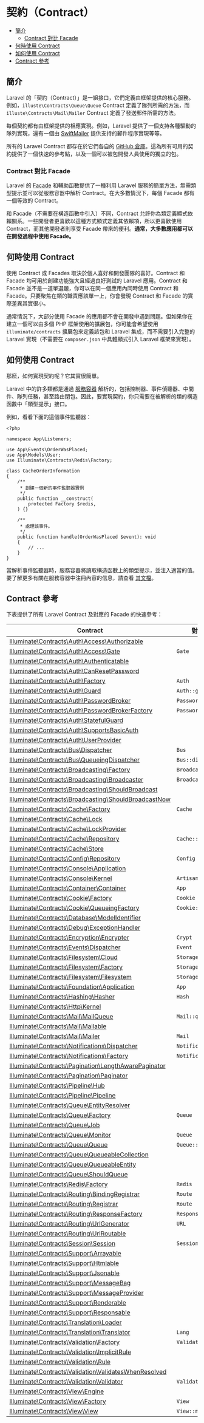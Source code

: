 
# 契約（Contract）

- [簡介](#introduction)
    - [Contract 對比 Facade](#contracts-vs-facades)
- [何時使用 Contract](#when-to-use-contracts)
- [如何使用 Contract](#how-to-use-contracts)
- [Contract 參考](#contract-reference)

<a name="introduction"></a>
## 簡介

Laravel 的「契約（Contract）」是一組接口，它們定義由框架提供的核心服務。例如，`illuste\Contracts\Queue\Queue` Contract 定義了隊列所需的方法，而 `illuste\Contracts\Mail\Mailer` Contract 定義了發送郵件所需的方法。

每個契約都有由框架提供的相應實現。例如，Laravel 提供了一個支持各種驅動的隊列實現，還有一個由 [SwiftMailer](https://symfony.com/doc/6.0/mailer.html) 提供支持的郵件程序實現等等。

所有的 Laravel Contract 都存在於它們各自的 [GitHub 倉庫](https://github.com/illuminate/contracts)。這為所有可用的契約提供了一個快速的參考點，以及一個可以被包開發人員使用的獨立的包。

<a name="contracts-vs-facades"></a>
### Contract 對比 Facade

Laravel 的 [Facade](/docs/laravel/10.x/facades) 和輔助函數提供了一種利用 Laravel 服務的簡單方法，無需類型提示並可以從服務容器中解析 Contract。在大多數情況下，每個 Facade 都有一個等效的 Contract。

和 Facade（不需要在構造函數中引入）不同，Contract 允許你為類定義顯式依賴關系。一些開發者更喜歡以這種方式顯式定義其依賴項，所以更喜歡使用 Contract，而其他開發者則享受 Facade 帶來的便利。**通常，大多數應用都可以在開發過程中使用 Facade。**


<a name="when-to-use-contracts"></a>
## 何時使用 Contract

使用 Contract 或 Facades 取決於個人喜好和開發團隊的喜好。Contract 和 Facade 均可用於創建功能強大且經過良好測試的 Laravel 應用。Contract 和 Facade 並不是一道單選題，你可以在同一個應用內同時使用 Contract 和 Facade。只要聚焦在類的職責應該單一上，你會發現 Contract 和 Facade 的實際差異其實很小。

通常情況下，大部分使用 Facade 的應用都不會在開發中遇到問題。但如果你在建立一個可以由多個 PHP 框架使用的擴展包，你可能會希望使用 `illuminate/contracts` 擴展包來定義該包和 Laravel 集成，而不需要引入完整的 Laravel 實現（不需要在 `composer.json` 中具體顯式引入 Laravel 框架來實現）。

<a name="how-to-use-contracts"></a>
## 如何使用 Contract

那麽，如何實現契約呢？它其實很簡單。

Laravel 中的許多類都是通過 [服務容器](https://learnku.com/docs/Laravel/10.x/container) 解析的，包括控制器、事件偵聽器、中間件、隊列任務，甚至路由閉包。因此，要實現契約，你只需要在被解析的類的構造函數中「類型提示」接口。

例如，看看下面的這個事件監聽器：

    <?php

    namespace App\Listeners;

    use App\Events\OrderWasPlaced;
    use App\Models\User;
    use Illuminate\Contracts\Redis\Factory;

    class CacheOrderInformation
    {
        /**
         * 創建一個新的事件監聽器實例
         */
        public function __construct(
            protected Factory $redis,
        ) {}

        /**
         * 處理該事件。
         */
        public function handle(OrderWasPlaced $event): void
        {
            // ...
        }
    }



當解析事件監聽器時，服務容器將讀取構造函數上的類型提示，並注入適當的值。 要了解更多有關在服務容器中注冊內容的信息，請查看 [其文檔](/docs/laravel/10.x/container)。

<a name="contract-reference"></a>
## Contract 參考

下表提供了所有 Laravel Contract 及對應的 Facade 的快速參考：

| Contract                                                                                                                                               | 對應的 Facade               |
|--------------------------------------------------------------------------------------------------------------------------------------------------------|----------------------------|
| [Illuminate\Contracts\Auth\Access\Authorizable](https://github.com/illuminate/contracts/blob/laravel/10.x/Auth/Access/Authorizable.php)                 |  &nbsp;                   |
| [Illuminate\Contracts\Auth\Access\Gate](https://github.com/illuminate/contracts/blob/laravel/10.x/Auth/Access/Gate.php)                                 | `Gate`                    |
| [Illuminate\Contracts\Auth\Authenticatable](https://github.com/illuminate/contracts/blob/laravel/10.x/Auth/Authenticatable.php)                         |  &nbsp;                   |
| [Illuminate\Contracts\Auth\CanResetPassword](https://github.com/illuminate/contracts/blob/laravel/10.x/Auth/CanResetPassword.php)                       | &nbsp;                    |
| [Illuminate\Contracts\Auth\Factory](https://github.com/illuminate/contracts/blob/laravel/10.x/Auth/Factory.php)                                         | `Auth`                    |
| [Illuminate\Contracts\Auth\Guard](https://github.com/illuminate/contracts/blob/laravel/10.x/Auth/Guard.php)                                             | `Auth::guard()`           |
| [Illuminate\Contracts\Auth\PasswordBroker](https://github.com/illuminate/contracts/blob/laravel/10.x/Auth/PasswordBroker.php)                           | `Password::broker()`      |
| [Illuminate\Contracts\Auth\PasswordBrokerFactory](https://github.com/illuminate/contracts/blob/laravel/10.x/Auth/PasswordBrokerFactory.php)             | `Password`                |
| [Illuminate\Contracts\Auth\StatefulGuard](https://github.com/illuminate/contracts/blob/laravel/10.x/Auth/StatefulGuard.php)                             | &nbsp;                    |
| [Illuminate\Contracts\Auth\SupportsBasicAuth](https://github.com/illuminate/contracts/blob/laravel/10.x/Auth/SupportsBasicAuth.php)                     | &nbsp;                    |
| [Illuminate\Contracts\Auth\UserProvider](https://github.com/illuminate/contracts/blob/laravel/10.x/Auth/UserProvider.php)                               | &nbsp;                    |
| [Illuminate\Contracts\Bus\Dispatcher](https://github.com/illuminate/contracts/blob/laravel/10.x/Bus/Dispatcher.php)                                     | `Bus`                     |
| [Illuminate\Contracts\Bus\QueueingDispatcher](https://github.com/illuminate/contracts/blob/laravel/10.x/Bus/QueueingDispatcher.php)                     | `Bus::dispatchToQueue()`  |
| [Illuminate\Contracts\Broadcasting\Factory](https://github.com/illuminate/contracts/blob/laravel/10.x/Broadcasting/Factory.php)                         | `Broadcast`               |
| [Illuminate\Contracts\Broadcasting\Broadcaster](https://github.com/illuminate/contracts/blob/laravel/10.x/Broadcasting/Broadcaster.php)                 | `Broadcast::connection()` |
| [Illuminate\Contracts\Broadcasting\ShouldBroadcast](https://github.com/illuminate/contracts/blob/laravel/10.x/Broadcasting/ShouldBroadcast.php)         | &nbsp;                    |
| [Illuminate\Contracts\Broadcasting\ShouldBroadcastNow](https://github.com/illuminate/contracts/blob/laravel/10.x/Broadcasting/ShouldBroadcastNow.php)   | &nbsp;                    |
| [Illuminate\Contracts\Cache\Factory](https://github.com/illuminate/contracts/blob/laravel/10.x/Cache/Factory.php)                                       | `Cache`                   |
| [Illuminate\Contracts\Cache\Lock](https://github.com/illuminate/contracts/blob/laravel/10.x/Cache/Lock.php)                                             | &nbsp;                    |
| [Illuminate\Contracts\Cache\LockProvider](https://github.com/illuminate/contracts/blob/laravel/10.x/Cache/LockProvider.php)                             | &nbsp;                    |
| [Illuminate\Contracts\Cache\Repository](https://github.com/illuminate/contracts/blob/laravel/10.x/Cache/Repository.php)                                 | `Cache::driver()`         |
| [Illuminate\Contracts\Cache\Store](https://github.com/illuminate/contracts/blob/laravel/10.x/Cache/Store.php)                                           | &nbsp;                    |
| [Illuminate\Contracts\Config\Repository](https://github.com/illuminate/contracts/blob/laravel/10.x/Config/Repository.php)                               | `Config`                  |
| [Illuminate\Contracts\Console\Application](https://github.com/illuminate/contracts/blob/laravel/10.x/Console/Application.php)                           | &nbsp;                    |
| [Illuminate\Contracts\Console\Kernel](https://github.com/illuminate/contracts/blob/laravel/10.x/Console/Kernel.php)                                     | `Artisan`                 |
| [Illuminate\Contracts\Container\Container](https://github.com/illuminate/contracts/blob/laravel/10.x/Container/Container.php)                           | `App`                     |
| [Illuminate\Contracts\Cookie\Factory](https://github.com/illuminate/contracts/blob/laravel/10.x/Cookie/Factory.php)                                     | `Cookie`                  |
| [Illuminate\Contracts\Cookie\QueueingFactory](https://github.com/illuminate/contracts/blob/laravel/10.x/Cookie/QueueingFactory.php)                     | `Cookie::queue()`         |
| [Illuminate\Contracts\Database\ModelIdentifier](https://github.com/illuminate/contracts/blob/laravel/10.x/Database/ModelIdentifier.php)                 | &nbsp;                    |
| [Illuminate\Contracts\Debug\ExceptionHandler](https://github.com/illuminate/contracts/blob/laravel/10.x/Debug/ExceptionHandler.php)                     | &nbsp;                    |
| [Illuminate\Contracts\Encryption\Encrypter](https://github.com/illuminate/contracts/blob/laravel/10.x/Encryption/Encrypter.php)                         | `Crypt`                   |
| [Illuminate\Contracts\Events\Dispatcher](https://github.com/illuminate/contracts/blob/laravel/10.x/Events/Dispatcher.php)                               | `Event`                   |
| [Illuminate\Contracts\Filesystem\Cloud](https://github.com/illuminate/contracts/blob/laravel/10.x/Filesystem/Cloud.php)                                 | `Storage::cloud()`        |
| [Illuminate\Contracts\Filesystem\Factory](https://github.com/illuminate/contracts/blob/laravel/10.x/Filesystem/Factory.php)                             | `Storage`                 |
| [Illuminate\Contracts\Filesystem\Filesystem](https://github.com/illuminate/contracts/blob/laravel/10.x/Filesystem/Filesystem.php)                       | `Storage::disk()`         |
| [Illuminate\Contracts\Foundation\Application](https://github.com/illuminate/contracts/blob/laravel/10.x/Foundation/Application.php)                     | `App`                     |
| [Illuminate\Contracts\Hashing\Hasher](https://github.com/illuminate/contracts/blob/laravel/10.x/Hashing/Hasher.php)                                     | `Hash`                    |
| [Illuminate\Contracts\Http\Kernel](https://github.com/illuminate/contracts/blob/laravel/10.x/Http/Kernel.php)                                           | &nbsp;                    |
| [Illuminate\Contracts\Mail\MailQueue](https://github.com/illuminate/contracts/blob/laravel/10.x/Mail/MailQueue.php)                                     | `Mail::queue()`           |
| [Illuminate\Contracts\Mail\Mailable](https://github.com/illuminate/contracts/blob/laravel/10.x/Mail/Mailable.php)                                       | &nbsp;                    |
| [Illuminate\Contracts\Mail\Mailer](https://github.com/illuminate/contracts/blob/laravel/10.x/Mail/Mailer.php)                                           | `Mail`                    |
| [Illuminate\Contracts\Notifications\Dispatcher](https://github.com/illuminate/contracts/blob/laravel/10.x/Notifications/Dispatcher.php)                 | `Notification`            |
| [Illuminate\Contracts\Notifications\Factory](https://github.com/illuminate/contracts/blob/laravel/10.x/Notifications/Factory.php)                       | `Notification`            |
| [Illuminate\Contracts\Pagination\LengthAwarePaginator](https://github.com/illuminate/contracts/blob/laravel/10.x/Pagination/LengthAwarePaginator.php)   | &nbsp;                    |
| [Illuminate\Contracts\Pagination\Paginator](https://github.com/illuminate/contracts/blob/laravel/10.x/Pagination/Paginator.php)                         | &nbsp;                    |
| [Illuminate\Contracts\Pipeline\Hub](https://github.com/illuminate/contracts/blob/laravel/10.x/Pipeline/Hub.php)                                         | &nbsp;                    |
| [Illuminate\Contracts\Pipeline\Pipeline](https://github.com/illuminate/contracts/blob/laravel/10.x/Pipeline/Pipeline.php)                               | &nbsp;                    |
| [Illuminate\Contracts\Queue\EntityResolver](https://github.com/illuminate/contracts/blob/laravel/10.x/Queue/EntityResolver.php)                         | &nbsp;                    |
| [Illuminate\Contracts\Queue\Factory](https://github.com/illuminate/contracts/blob/laravel/10.x/Queue/Factory.php)                                       | `Queue`                   |
| [Illuminate\Contracts\Queue\Job](https://github.com/illuminate/contracts/blob/laravel/10.x/Queue/Job.php)                                               | &nbsp;                    |
| [Illuminate\Contracts\Queue\Monitor](https://github.com/illuminate/contracts/blob/laravel/10.x/Queue/Monitor.php)                                       | `Queue`                   |
| [Illuminate\Contracts\Queue\Queue](https://github.com/illuminate/contracts/blob/laravel/10.x/Queue/Queue.php)                                           | `Queue::connection()`     |
| [Illuminate\Contracts\Queue\QueueableCollection](https://github.com/illuminate/contracts/blob/laravel/10.x/Queue/QueueableCollection.php)               | &nbsp;                    |
| [Illuminate\Contracts\Queue\QueueableEntity](https://github.com/illuminate/contracts/blob/laravel/10.x/Queue/QueueableEntity.php)                       | &nbsp;                    |
| [Illuminate\Contracts\Queue\ShouldQueue](https://github.com/illuminate/contracts/blob/laravel/10.x/Queue/ShouldQueue.php)                               | &nbsp;                    |
| [Illuminate\Contracts\Redis\Factory](https://github.com/illuminate/contracts/blob/laravel/10.x/Redis/Factory.php)                                       | `Redis`                   |
| [Illuminate\Contracts\Routing\BindingRegistrar](https://github.com/illuminate/contracts/blob/laravel/10.x/Routing/BindingRegistrar.php)                 | `Route`                   |
| [Illuminate\Contracts\Routing\Registrar](https://github.com/illuminate/contracts/blob/laravel/10.x/Routing/Registrar.php)                               | `Route`                   |
| [Illuminate\Contracts\Routing\ResponseFactory](https://github.com/illuminate/contracts/blob/laravel/10.x/Routing/ResponseFactory.php)                   | `Response`                |
| [Illuminate\Contracts\Routing\UrlGenerator](https://github.com/illuminate/contracts/blob/laravel/10.x/Routing/UrlGenerator.php)                         | `URL`                     |
| [Illuminate\Contracts\Routing\UrlRoutable](https://github.com/illuminate/contracts/blob/laravel/10.x/Routing/UrlRoutable.php)                           | &nbsp;                    |
| [Illuminate\Contracts\Session\Session](https://github.com/illuminate/contracts/blob/laravel/10.x/Session/Session.php)                                   | `Session::driver()`       |
| [Illuminate\Contracts\Support\Arrayable](https://github.com/illuminate/contracts/blob/laravel/10.x/Support/Arrayable.php)                               | &nbsp;                    |
| [Illuminate\Contracts\Support\Htmlable](https://github.com/illuminate/contracts/blob/laravel/10.x/Support/Htmlable.php)                                 | &nbsp;                    |
| [Illuminate\Contracts\Support\Jsonable](https://github.com/illuminate/contracts/blob/laravel/10.x/Support/Jsonable.php)                                 | &nbsp;                    |
| [Illuminate\Contracts\Support\MessageBag](https://github.com/illuminate/contracts/blob/laravel/10.x/Support/MessageBag.php)                             | &nbsp;                    |
| [Illuminate\Contracts\Support\MessageProvider](https://github.com/illuminate/contracts/blob/laravel/10.x/Support/MessageProvider.php)                   | &nbsp;                    |
| [Illuminate\Contracts\Support\Renderable](https://github.com/illuminate/contracts/blob/laravel/10.x/Support/Renderable.php)                             | &nbsp;                    |
| [Illuminate\Contracts\Support\Responsable](https://github.com/illuminate/contracts/blob/laravel/10.x/Support/Responsable.php)                           | &nbsp;                    |
| [Illuminate\Contracts\Translation\Loader](https://github.com/illuminate/contracts/blob/laravel/10.x/Translation/Loader.php)                             | &nbsp;                    |
| [Illuminate\Contracts\Translation\Translator](https://github.com/illuminate/contracts/blob/laravel/10.x/Translation/Translator.php)                     | `Lang`                    |
| [Illuminate\Contracts\Validation\Factory](https://github.com/illuminate/contracts/blob/laravel/10.x/Validation/Factory.php)                             | `Validator`               |
| [Illuminate\Contracts\Validation\ImplicitRule](https://github.com/illuminate/contracts/blob/laravel/10.x/Validation/ImplicitRule.php)                   | &nbsp;                    |
| [Illuminate\Contracts\Validation\Rule](https://github.com/illuminate/contracts/blob/laravel/10.x/Validation/Rule.php)                                   | &nbsp;                    |
| [Illuminate\Contracts\Validation\ValidatesWhenResolved](https://github.com/illuminate/contracts/blob/laravel/10.x/Validation/ValidatesWhenResolved.php) | &nbsp;                    |
| [Illuminate\Contracts\Validation\Validator](https://github.com/illuminate/contracts/blob/laravel/10.x/Validation/Validator.php)                         | `Validator::make()`       |
| [Illuminate\Contracts\View\Engine](https://github.com/illuminate/contracts/blob/laravel/10.x/View/Engine.php)                                           | &nbsp;                    |
| [Illuminate\Contracts\View\Factory](https://github.com/illuminate/contracts/blob/laravel/10.x/View/Factory.php)                                         | `View`                    |
| [Illuminate\Contracts\View\View](https://github.com/illuminate/contracts/blob/laravel/10.x/View/View.php)                                               | `View::make()`            |
